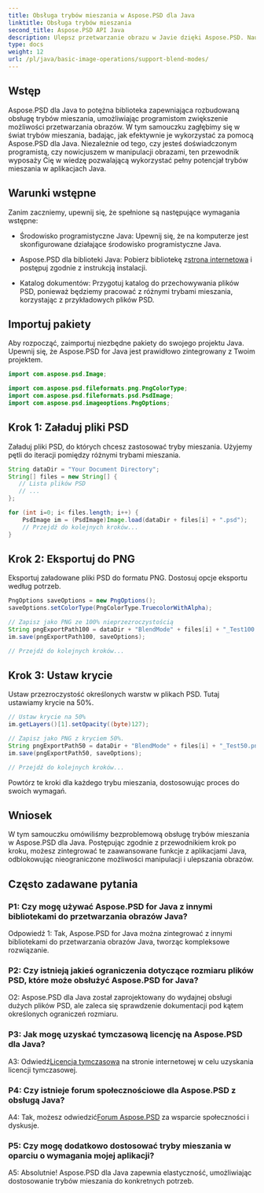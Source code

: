 ```yaml
---
title: Obsługa trybów mieszania w Aspose.PSD dla Java
linktitle: Obsługa trybów mieszania
second_title: Aspose.PSD API Java
description: Ulepsz przetwarzanie obrazu w Javie dzięki Aspose.PSD. Naucz się wykorzystywać tryby mieszania, aby uzyskać oszałamiające efekty.
type: docs
weight: 12
url: /pl/java/basic-image-operations/support-blend-modes/
---
```

## Wstęp

Aspose.PSD dla Java to potężna biblioteka zapewniająca rozbudowaną obsługę trybów mieszania, umożliwiając programistom zwiększenie możliwości przetwarzania obrazów. W tym samouczku zagłębimy się w świat trybów mieszania, badając, jak efektywnie je wykorzystać za pomocą Aspose.PSD dla Java. Niezależnie od tego, czy jesteś doświadczonym programistą, czy nowicjuszem w manipulacji obrazami, ten przewodnik wyposaży Cię w wiedzę pozwalającą wykorzystać pełny potencjał trybów mieszania w aplikacjach Java.

## Warunki wstępne

Zanim zaczniemy, upewnij się, że spełnione są następujące wymagania wstępne:

- Środowisko programistyczne Java: Upewnij się, że na komputerze jest skonfigurowane działające środowisko programistyczne Java.

- Aspose.PSD dla biblioteki Java: Pobierz bibliotekę z[strona internetowa](https://releases.aspose.com/psd/java/) i postępuj zgodnie z instrukcją instalacji.

- Katalog dokumentów: Przygotuj katalog do przechowywania plików PSD, ponieważ będziemy pracować z różnymi trybami mieszania, korzystając z przykładowych plików PSD.

## Importuj pakiety

Aby rozpocząć, zaimportuj niezbędne pakiety do swojego projektu Java. Upewnij się, że Aspose.PSD for Java jest prawidłowo zintegrowany z Twoim projektem.

```java
import com.aspose.psd.Image;

import com.aspose.psd.fileformats.png.PngColorType;
import com.aspose.psd.fileformats.psd.PsdImage;
import com.aspose.psd.imageoptions.PngOptions;
```

## Krok 1: Załaduj pliki PSD

Załaduj pliki PSD, do których chcesz zastosować tryby mieszania. Użyjemy pętli do iteracji pomiędzy różnymi trybami mieszania.

```java
String dataDir = "Your Document Directory";
String[] files = new String[] {
   // Lista plików PSD
   // ...
};

for (int i=0; i< files.length; i++) {
    PsdImage im = (PsdImage)Image.load(dataDir + files[i] + ".psd");
    // Przejdź do kolejnych kroków...
}
```

## Krok 2: Eksportuj do PNG

Eksportuj załadowane pliki PSD do formatu PNG. Dostosuj opcje eksportu według potrzeb.

```java
PngOptions saveOptions = new PngOptions();
saveOptions.setColorType(PngColorType.TruecolorWithAlpha);

// Zapisz jako PNG ze 100% nieprzezroczystością
String pngExportPath100 = dataDir + "BlendMode" + files[i] + "_Test100.png";
im.save(pngExportPath100, saveOptions);

// Przejdź do kolejnych kroków...
```

## Krok 3: Ustaw krycie

Ustaw przezroczystość określonych warstw w plikach PSD. Tutaj ustawiamy krycie na 50%.

```java
// Ustaw krycie na 50%
im.getLayers()[1].setOpacity((byte)127);

// Zapisz jako PNG z kryciem 50%.
String pngExportPath50 = dataDir + "BlendMode" + files[i] + "_Test50.png";
im.save(pngExportPath50, saveOptions);

// Przejdź do kolejnych kroków...
```

Powtórz te kroki dla każdego trybu mieszania, dostosowując proces do swoich wymagań.

## Wniosek

W tym samouczku omówiliśmy bezproblemową obsługę trybów mieszania w Aspose.PSD dla Java. Postępując zgodnie z przewodnikiem krok po kroku, możesz zintegrować te zaawansowane funkcje z aplikacjami Java, odblokowując nieograniczone możliwości manipulacji i ulepszania obrazów.

## Często zadawane pytania

### P1: Czy mogę używać Aspose.PSD for Java z innymi bibliotekami do przetwarzania obrazów Java?

Odpowiedź 1: Tak, Aspose.PSD for Java można zintegrować z innymi bibliotekami do przetwarzania obrazów Java, tworząc kompleksowe rozwiązanie.

### P2: Czy istnieją jakieś ograniczenia dotyczące rozmiaru plików PSD, które może obsłużyć Aspose.PSD for Java?

O2: Aspose.PSD dla Java został zaprojektowany do wydajnej obsługi dużych plików PSD, ale zaleca się sprawdzenie dokumentacji pod kątem określonych ograniczeń rozmiaru.

### P3: Jak mogę uzyskać tymczasową licencję na Aspose.PSD dla Java?

 A3: Odwiedź[Licencja tymczasowa](https://purchase.aspose.com/temporary-license/) na stronie internetowej w celu uzyskania licencji tymczasowej.

### P4: Czy istnieje forum społecznościowe dla Aspose.PSD z obsługą Java?

 A4: Tak, możesz odwiedzić[Forum Aspose.PSD](https://forum.aspose.com/c/psd/34) za wsparcie społeczności i dyskusje.

### P5: Czy mogę dodatkowo dostosować tryby mieszania w oparciu o wymagania mojej aplikacji?

A5: Absolutnie! Aspose.PSD dla Java zapewnia elastyczność, umożliwiając dostosowanie trybów mieszania do konkretnych potrzeb.